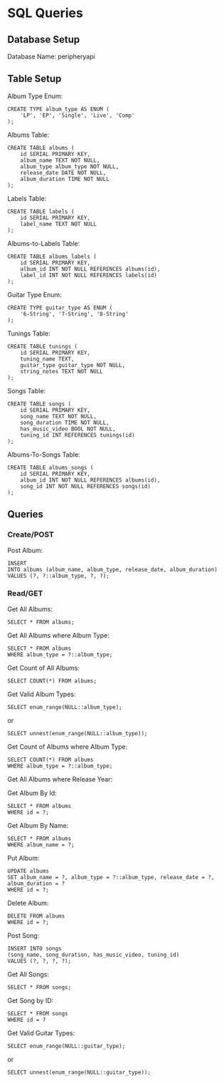 # SQL Queries

## Database Setup
Database Name: peripheryapi

## Table Setup

Album Type Enum:
```roomsql
CREATE TYPE album_type AS ENUM (
    'LP', 'EP', 'Single', 'Live', 'Comp'
);
```

Albums Table:
```roomsql
CREATE TABLE albums (
    id SERIAL PRIMARY KEY,
    album_name TEXT NOT NULL,
    album_type album_type NOT NULL,
    release_date DATE NOT NULL,
    album_duration TIME NOT NULL
);
```

Labels Table:
```roomsql
CREATE TABLE labels (
    id SERIAL PRIMARY KEY,
    label_name TEXT NOT NULL
);
```

Albums-to-Labels Table:
```roomsql
CREATE TABLE albums_labels (
    id SERIAL PRIMARY KEY,
    album_id INT NOT NULL REFERENCES albums(id),
    label_id INT NOT NULL REFERENCES labels(id)
);
```

Guitar Type Enum:
```roomsql
CREATE TYPE guitar_type AS ENUM (
    '6-String', '7-String', '8-String'
);
```

Tunings Table:
```roomsql
CREATE TABLE tunings (
    id SERIAL PRIMARY KEY,
    tuning_name TEXT,
    guitar_type guitar_type NOT NULL,
    string_notes TEXT NOT NULL
);
```

Songs Table:
```roomsql
CREATE TABLE songs (
    id SERIAL PRIMARY KEY,
    song_name TEXT NOT NULL,
    song_duration TIME NOT NULL,
    has_music_video BOOL NOT NULL,
    tuning_id INT REFERENCES tunings(id)
);
```

Albums-To-Songs Table:
```roomsql
CREATE TABLE albums_songs (
    id SERIAL PRIMARY KEY,
    album_id INT NOT NULL REFERENCES albums(id),
    song_id INT NOT NULL REFERENCES songs(id)
);
```

## Queries
### Create/POST

Post Album:
```roomsql
INSERT 
INTO albums (album_name, album_type, release_date, album_duration)
VALUES (?, ?::album_type, ?, ?);
```

### Read/GET

Get All Albums:
```roomsql
SELECT * FROM albums;
```

Get All Albums where Album Type:
```roomsql
SELECT * FROM albums
WHERE album_type = ?::album_type;
```

Get Count of All Albums:
```roomsql
SELECT COUNT(*) FROM albums;
```

Get Valid Album Types:
```roomsql
SELECT enum_range(NULL::album_type);
```
or
```roomsql
SELECT unnest(enum_range(NULL::album_type));
```

Get Count of Albums where Album Type:
```roomsql
SELECT COUNT(*) FROM albums
WHERE album_type = ?::album_type; 
```

Get All Albums where Release Year:

Get Album By Id:
```roomsql
SELECT * FROM albums 
WHERE id = ?;
```

Get Album By Name:
```roomsql
SELECT * FROM albums
WHERE album_name = ?;
```

Put Album:
```roomsql
UPDATE albums
SET album_name = ?, album_type = ?::album_type, release_date = ?, album_duration = ?
WHERE id = ?;
```

Delete Album:
```roomsql
DELETE FROM albums
WHERE id = ?;
```


Post Song:
```roomsql
INSERT INTO songs
(song_name, song_duration, has_music_video, tuning_id)
VALUES (?, ?, ?, ?);
```

Get All Songs:
```roomsql
SELECT * FROM songs;
```

Get Song by ID:
```roomsql
SELECT * FROM songs
WHERE id = ?
```

Get Valid Guitar Types:
```roomsql
SELECT enum_range(NULL::guitar_type);
```
or
```roomsql
SELECT unnest(enum_range(NULL::guitar_type));
```
